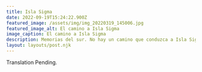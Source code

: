 ```yaml
---
title: Isla Sigma
date: 2022-09-19T15:24:22.900Z
featured_image: /assets/img/img_20220319_145006.jpg
featured_image_alt: El camino a Isla Sigma
image_caption: El camino a Isla Sigma
description: Memorias del sur. No hay un camino que conduzca a Isla Sigma, es más bien el rechazo del camino preestablecido y la decisión cruzar las puertas que se abren sin saber qué hay detrás de ellas las que conducen allí.
layout: layouts/post.njk
---
```


Translation Pending.
